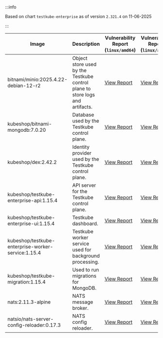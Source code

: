 :::info

Based on chart `testkube-enterprise` as of version `2.321.4` on 11-06-2025

:::

| Image | Description | Vulnerability Report (`linux/amd64`) | Vulnerability Report (`linux/arm64`) | Docker Image |
|-------|-------------|----------------------------------------|----------------------------------------|--------------|
| bitnami/minio:2025.4.22-debian-12-r2 | Object store used by the Testkube control plane to store logs and artifacts. | [View Report](./minio-2025.4.22-debian-12-r2_linux_amd64.md) | [View Report](./minio-2025.4.22-debian-12-r2_linux_arm64.md) | [View Image](https://hub.docker.com/layers/bitnami/minio/2025.4.22-debian-12-r2/images/sha256-b55af04849786132c6571b916da9cfd77e1eaa813917929c06f023bebf94873b?context=explore) |
| kubeshop/bitnami-mongodb:7.0.20 | Database used by the Testkube control plane. | [View Report](./bitnami-mongodb-7.0.20_linux_amd64.md) | [View Report](./bitnami-mongodb-7.0.20_linux_arm64.md) | [View Image](https://hub.docker.com/layers/kubeshop/bitnami-mongodb/7.0.20/images/sha256-8663700de129c2066dac073d15a675f6318d55d1afd427be48a0f1afeeb25a20?context=explore) |
| kubeshop/dex:2.42.2 | Identity provider used by the Testkube control plane. | [View Report](./dex-2.42.2_linux_amd64.md) | [View Report](./dex-2.42.2_linux_arm64.md) | [View Image](https://hub.docker.com/layers/kubeshop/dex/2.42.2/images/sha256-fae22cdfdb6e9adebe232ae42afcf41b687c6789c704ff3d42866973b0a8a828?context=explore) |
| kubeshop/testkube-enterprise-api:1.15.4 | API server for the Testkube control plane. | [View Report](./testkube-enterprise-api-1.15.4_linux_amd64.md) | [View Report](./testkube-enterprise-api-1.15.4_linux_arm64.md) | [View Image](https://hub.docker.com/layers/kubeshop/testkube-enterprise-api/1.15.4/images/sha256-51bcd80bdc973dd5d5ee8ee63b7e7407f7447e1a63369561a516e979dc3f0dae?context=explore) |
| kubeshop/testkube-enterprise-ui:1.15.4 | Testkube dashboard. | [View Report](./testkube-enterprise-ui-1.15.4_linux_amd64.md) | [View Report](./testkube-enterprise-ui-1.15.4_linux_arm64.md) | [View Image](https://hub.docker.com/layers/kubeshop/testkube-enterprise-ui/1.15.4/images/sha256-d973ae5b7e4ffad41a84b1f5b4259df4f4e5c94b6f1c52ac169ec735ca0923fe?context=explore) |
| kubeshop/testkube-enterprise-worker-service:1.15.4 | Testkube worker service used for background processing. | [View Report](./testkube-enterprise-worker-service-1.15.4_linux_amd64.md) | [View Report](./testkube-enterprise-worker-service-1.15.4_linux_arm64.md) | [View Image](https://hub.docker.com/layers/kubeshop/testkube-enterprise-worker-service/1.15.4/images/sha256-420c17eab094251647563268266a47a91513b9ec3a614aac1a0ae83aa1cdaafe?context=explore) |
| kubeshop/testkube-migration:1.15.4 | Used to run migrations for MongoDB. | [View Report](./testkube-migration-1.15.4_linux_amd64.md) | [View Report](./testkube-migration-1.15.4_linux_arm64.md) | [View Image](https://hub.docker.com/layers/kubeshop/testkube-migration/1.15.4/images/sha256-19f97ba81a4cd7b6e50667797105ecfc45ee6f5d04c42c0ee615d2755fbb48da?context=explore) |
| nats:2.11.3-alpine | NATS message broker. | [View Report](./nats-2.11.3-alpine_linux_amd64.md) | [View Report](./nats-2.11.3-alpine_linux_arm64.md) | [View Image](https://hub.docker.com/layers/library/nats/2.11.3-alpine/images/sha256-f6be324fcee27f2a91178d74f77bb4ba3e5a9d2e72ba7d6871f45d14aadca40a?context=explore) |
| natsio/nats-server-config-reloader:0.17.3 | NATS config reloader. | [View Report](./nats-server-config-reloader-0.17.3_linux_amd64.md) | [View Report](./nats-server-config-reloader-0.17.3_linux_arm64.md) | [View Image](https://hub.docker.com/layers/natsio/nats-server-config-reloader/0.17.3/images/sha256-6798c689cca8a98f34e57db124abe46c81edf9bfb02d54ad85da60d0e41ef592?context=explore) |
